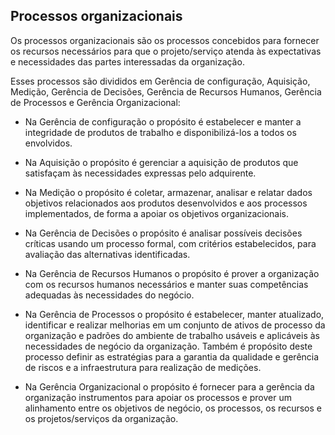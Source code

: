 ## Processos organizacionais

Os processos organizacionais são os processos concebidos para fornecer os recursos necessários para que o projeto/serviço atenda às expectativas e necessidades das partes interessadas da organização. 
  
Esses processos são divididos em Gerência de configuração, Aquisição, Medição, Gerência de Decisões, Gerência de Recursos Humanos, Gerência de Processos e Gerência Organizacional:
  
- Na Gerência de configuração o propósito é estabelecer e manter a integridade de produtos de trabalho e disponibilizá-los a todos os envolvidos. 

- Na Aquisição o propósito é gerenciar a aquisição de produtos que satisfaçam às necessidades expressas pelo adquirente. 

- Na Medição o propósito é coletar, armazenar, analisar e relatar dados objetivos relacionados aos produtos desenvolvidos e aos processos implementados, de forma a apoiar os objetivos organizacionais.
  
- Na Gerência de Decisões o propósito é analisar possíveis decisões críticas usando um processo formal, com critérios estabelecidos, para avaliação das alternativas identificadas.

- Na Gerência de Recursos Humanos o propósito é prover a organização com os recursos humanos necessários e manter suas competências adequadas às necessidades do negócio. 

- Na Gerência de Processos o propósito é estabelecer, manter atualizado, identificar e realizar melhorias em um conjunto de ativos de processo da organização e padrões do ambiente de trabalho usáveis e aplicáveis às necessidades de negócio da organização. Também é propósito deste processo definir as estratégias para a garantia da qualidade e gerência de riscos e a infraestrutura para realização de medições.

- Na Gerência Organizacional o propósito é fornecer para a gerência da organização instrumentos para apoiar os processos e prover um alinhamento entre os objetivos de negócio, os processos, os recursos e os projetos/serviços da organização.

